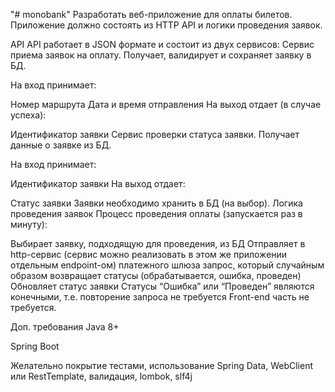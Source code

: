 "# monobank"
Разработать веб-приложение для оплаты билетов. Приложение должно состоять из HTTP API и логики проведения заявок.

API
API работает в JSON формате и состоит из двух сервисов:
Сервис приема заявок на оплату. Получает, валидирует и сохраняет заявку в БД.

На вход принимает:

Номер маршрута
Дата и время отправления
На выход отдает (в случае успеха):

Идентификатор заявки
Сервис проверки статуса заявки. Получает данные о заявке из БД.

На вход принимает:

Идентификатор заявки
На выход отдает:

Статус заявки Заявки необходимо хранить в БД (на выбор).
Логика проведения заявок
Процесс проведения оплаты (запускается раз в минуту):

Выбирает заявку, подходящую для проведения, из БД
Отправляет в http-сервис (сервис можно реализовать в этом же приложении отдельным endpoint-ом) платежного шлюза запрос, который случайным образом возвращает статусы (обрабатывается, ошибка, проведен)
Обновляет статус заявки
Статусы “Ошибка” или “Проведен” являются конечными, т.е. повторение запроса не требуется
Front-end часть не требуется.

Доп. требования
Java 8+

Spring Boot

Желательно покрытие тестами, использование Spring Data, WebClient или RestTemplate, валидация, lombok, slf4j


